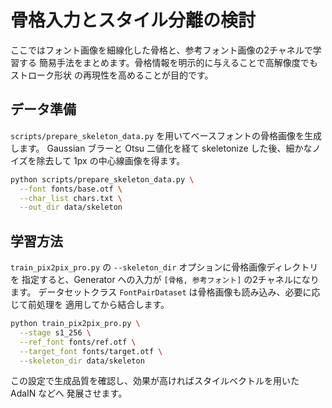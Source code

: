 # 骨格入力とスタイル分離の検討

ここではフォント画像を細線化した骨格と、参考フォント画像の2チャネルで学習する
簡易手法をまとめます。骨格情報を明示的に与えることで高解像度でもストローク形状
の再現性を高めることが目的です。

## データ準備

`scripts/prepare_skeleton_data.py` を用いてベースフォントの骨格画像を生成します。
Gaussian ブラーと Otsu 二値化を経て skeletonize した後、細かなノイズを除去して
1px の中心線画像を得ます。

```bash
python scripts/prepare_skeleton_data.py \
  --font fonts/base.otf \
  --char_list chars.txt \
  --out_dir data/skeleton
```

## 学習方法

`train_pix2pix_pro.py` の ``--skeleton_dir`` オプションに骨格画像ディレクトリを
指定すると、Generator への入力が ``[骨格, 参考フォント]`` の2チャネルになります。
データセットクラス ``FontPairDataset`` は骨格画像も読み込み、必要に応じて前処理を
適用してから結合します。

```bash
python train_pix2pix_pro.py \
  --stage s1_256 \
  --ref_font fonts/ref.otf \
  --target_font fonts/target.otf \
  --skeleton_dir data/skeleton
```

この設定で生成品質を確認し、効果が高ければスタイルベクトルを用いた AdaIN などへ
発展させます。
